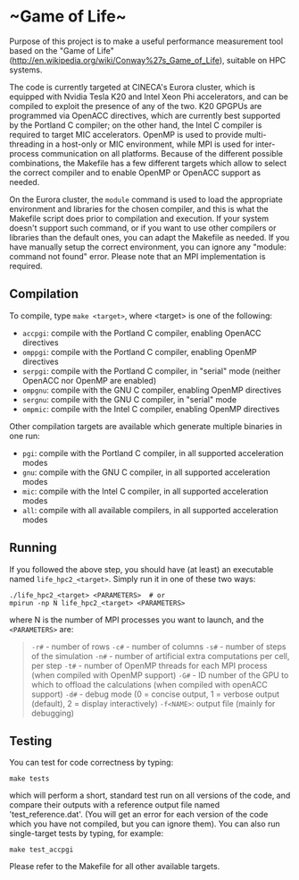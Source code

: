 # ~Game of Life~

Purpose of this project is to make a useful performance measurement tool based on the "Game of Life" (http://en.wikipedia.org/wiki/Conway%27s_Game_of_Life), suitable on HPC systems.

The code is currently targeted at CINECA's Eurora cluster, which is equipped with Nvidia Tesla K20 and Intel Xeon Phi accelerators, and can be compiled to exploit the presence of any of the two.
K20 GPGPUs are programmed via OpenACC directives, which are currently best supported by the Portland C compiler; on the other hand, the Intel C compiler is required to target MIC accelerators. OpenMP is used to provide multi-threading in a host-only or MIC environment, while MPI is used for inter-process communication on all platforms. Because of the different possible combinations, the Makefile has a few different targets which allow to select the correct compiler and to enable OpenMP or OpenACC support as needed.

On the Eurora cluster, the `module` command is used to load the appropriate environment and libraries for the chosen compiler, and this is what the Makefile script does prior to compilation and execution. If your system doesn't support such command, or if you want to use other compilers or libraries than the default ones, you can adapt the Makefile as needed. If you have manually setup the correct environment, you can ignore any "module: command not found" error. Please note that an MPI implementation is required.

## Compilation

To compile, type `make <target>`, where &lt;target&gt; is one of the following:

* `accpgi`: compile with the Portland C compiler, enabling OpenACC directives
* `omppgi`: compile with the Portland C compiler, enabling OpenMP directives
* `serpgi`: compile with the Portland C compiler, in "serial" mode (neither OpenACC nor OpenMP are enabled)
* `ompgnu`: compile with the GNU C compiler, enabling OpenMP directives
* `sergnu`: compile with the GNU C compiler, in "serial" mode
* `ompmic`: compile with the Intel C compiler, enabling OpenMP directives

Other compilation targets are available which generate multiple binaries in one run:

* `pgi`: compile with the Portland C compiler, in all supported acceleration modes
* `gnu`: compile with the GNU C compiler, in all supported acceleration modes
* `mic`: compile with the Intel C compiler, in all supported acceleration modes
* `all`: compile with all available compilers, in all supported acceleration modes

## Running

If you followed the above step, you should have (at least) an executable named `life_hpc2_<target>`. Simply run it in one of these two ways:

    ./life_hpc2_<target> <PARAMETERS>  # or
    mpirun -np N life_hpc2_<target> <PARAMETERS>

where N is the number of MPI processes you want to launch, and the `<PARAMETERS>` are:

> `-r#` - number of rows
> `-c#` - number of columns
> `-s#` - number of steps of the simulation
> `-n#` - number of artificial extra computations per cell, per step
> `-t#` - number of OpenMP threads for each MPI process (when compiled with OpenMP support)
> `-G#` - ID number of the GPU to which to offload the calculations (when compiled with openACC support)
> `-d#` - debug mode (0 = concise output, 1 = verbose output (default), 2 = display interactively)
> `-f<NAME>`: output file (mainly for debugging)

## Testing

You can test for code correctness by typing:

    make tests

which will perform a short, standard test run on all versions of the code, and compare their outputs with a reference output file named 'test_reference.dat'. (You will get an error for each version of the code which you have not compiled, but you can ignore them). You can also run single-target tests by typing, for example:

    make test_accpgi

Please refer to the Makefile for all other available targets.
